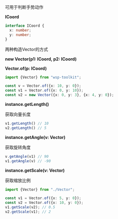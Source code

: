 可用于判断手势动作

**ICoord**
```typescript
interface ICoord {
  x: number;
  y: number;
}
```

两种构造Vector的方式

**new Vector(p1: ICoord, p2: ICoord)**

**Vector.of(p: ICoord)**

```typescript
import {Vector} from "wsp-toolkit";

const v = Vector.of({x: 10, y: 0});
const v1 = Vector.of({x: 0, y: 10});
const v2 = new Vector({x: 0, y: 3}, {x: 4, y: 0});
```

**instance.getLength()**

获取向量长度

```typescript
v1.getLength() // 10
v2.getLength() // 5
```

**instance.getAngle(v: Vector)**

获取旋转角度

```typescript
v.getAngle(v1) // 90
v1.getAngle(v) // -90
```

**instance.getScale(v: Vector)**

获取缩放比例

```typescript
import {Vector} from "./Vector";

const v1 = Vector.of({x: 5, y: 0});
const v2 = Vector.of({x: 10, y: 0});
v1.getScale(v2); // 0.5
v2.getScale(v1); // 2
```
